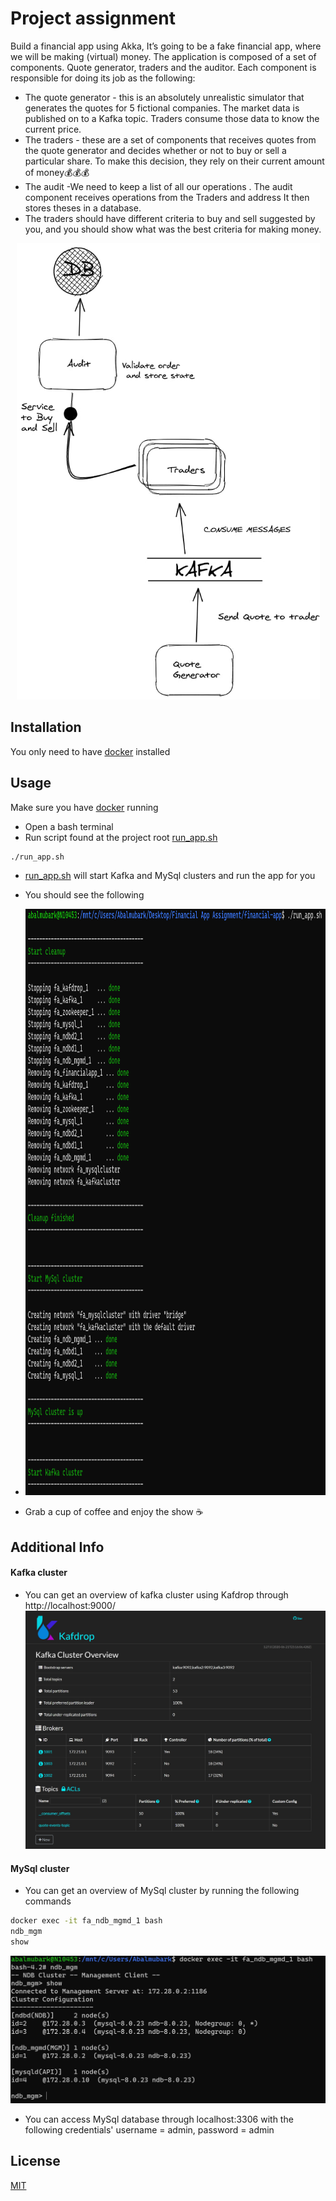 # Project assignment

Build a financial app using Akka,
It’s going to be a fake financial app, where we will be making (virtual) money. The application is composed of a set of components. Quote generator, traders and the auditor.
Each component is responsible for doing its job as the following:
- The quote generator - this is an absolutely unrealistic simulator that generates the quotes for 5 fictional companies. The market data is published on to a Kafka topic. Traders consume those data to know the current price.
- The traders - these are a set of components that receives quotes from the quote generator and decides whether or not to buy or sell a particular share. To make this decision, they rely on their current amount of money💰💰💰
- The audit -We need to keep a list of all our operations . The audit component receives operations from the Traders and address  It then stores theses in a database.
- The traders should have different criteria to buy and sell suggested by you, and you should show what was the best criteria for making money.

<div style="text-align:center">
    <img alt="assignment" src="images/assignment.jfif" width="485" height="730">
</div>


## Installation
You only need to have [docker](https://www.docker.com/products/docker-desktop) installed 

## Usage
Make sure you have [docker](https://www.docker.com/products/docker-desktop) running
- Open a bash terminal
- Run script found at the project root [run_app.sh](run_app.sh)
```bash
./run_app.sh
```
- [run_app.sh](run_app.sh) will start Kafka and MySql clusters and run the app for you
- You should see the following
- <img alt="app_script_running" src="images/app_script_running.png" width="990" height="938" >

- Grab a cup of coffee and enjoy the show ☕

## Additional Info
#### Kafka cluster
- You can get an overview of kafka cluster using Kafdrop through http://localhost:9000/
  ![Alt text](images/kafka_cluster_overview.jpg?raw=true "Kafka Cluster Overview")
#### MySql cluster
- You can get an overview of MySql cluster by running the following commands
```bash
docker exec -it fa_ndb_mgmd_1 bash
ndb_mgm
show
```
  ![Alt text](images/mysql_cluster_overview.jpg?raw=true "MySql Cluster Overview")
- You can access MySql database through localhost:3306 with the following credentials' username = admin, password = admin
## License
[MIT](https://choosealicense.com/licenses/mit/)